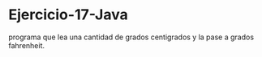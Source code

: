 # Ejercicio-17-Java
programa que lea una cantidad de grados centigrados y la pase a grados fahrenheit.
